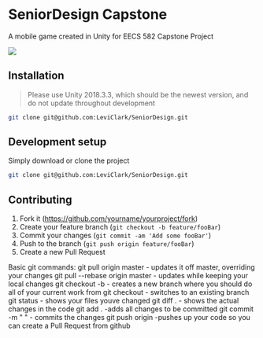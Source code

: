 ﻿# SeniorDesign Capstone

A mobile game created in Unity for EECS 582 Capstone Project

![](header.png)

## Installation
> Please use Unity 2018.3.3, which should be the newest version, and do not update throughout development
```sh
git clone git@github.com:LeviClark/SeniorDesign.git
```

## Development setup

Simply download or clone the project
```sh
git clone git@github.com:LeviClark/SeniorDesign.git
```

## Contributing

1. Fork it (<https://github.com/yourname/yourproject/fork>)
2. Create your feature branch (`git checkout -b feature/fooBar`)
3. Commit your changes (`git commit -am 'Add some fooBar'`)
4. Push to the branch (`git push origin feature/fooBar`)
5. Create a new Pull Request


Basic git commands: 
git pull origin master - updates it off master, overriding your changes
git pull --rebase origin master - updates while keeping your local changes
git checkout -b <new-branch-name> - creates a new branch where you should do all of your current work from
git checkout <existing-branch-name> - switches to an existing branch
git status - shows your files youve changed
git diff . - shows the actual changes in the code
git add . -adds all changes to be committed
git commit -m  "<short commit message explaining what youre committing> " - commits the changes
git push origin <your-branch-name> -pushes up your code so you can create a Pull Request from github
